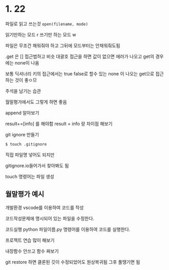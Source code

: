 # 1. 22

파일로 읽고 쓰는것 `open(filename, mode)`

읽기만하는 모드 r 쓰기만 하는 모드 w 



파일은 무조건 채워줘야 하고 그뒤에 모드부터는 안채워줘도됨 

.get 은 [] 접근법하고 비슷  대괄호 접근을 하면 값이 없으면 에러가 나오고 get의 경우에는 none이 나옴



보통 딕셔너리 키의 접근에서는 true false로 할수 있는 none 이 나오는 get으로 접근하는 것이 좋ㅇ므



주석을 남기는 습관 



월말평가에서도 그렇게 하면 좋음 



append 알아보기

result+=[info] 를 해야함 result = info 랑 차이점 해보기 



git ignore 만들기

```bash
$ touch .gitignore
```

직접 파일명 넣어도 되지만



gitignore.io들어가서 찾아봐도 됨 



touch 명령어는 파일 생성





## 월말평가 예시



개발환경 vscode를 이용하여 코드를 작성

 

코드작성문제에 명시되어 있는 파일을 수정한다.



코드실행 python 파일이름.py 명령어를 이용하여 코드를 실행한다.



프로젝트 연습 많이 해보기 



내장함수 안쓰고 함수 짜보기



git restore 하면 클론된 깃이 수정되었어도 원상복귀됨 그후 풀땡기면 됨 



